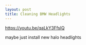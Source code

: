 ```yaml
---
layout: post
title: Cleaning BMW Headlights
---
```


<https://youtu.be/qaLkY3FfsIQ>

maybe just install new halo headlights
